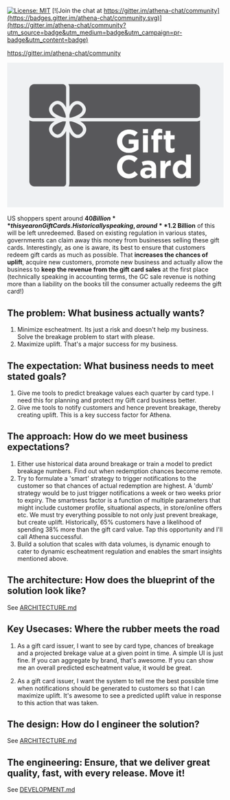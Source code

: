 [![License: MIT](https://img.shields.io/badge/License-MIT-yellow.svg)](https://opensource.org/licenses/MIT)
[![Join the chat at https://gitter.im/athena-chat/community](https://badges.gitter.im/athena-chat/community.svg)](https://gitter.im/athena-chat/community?utm_source=badge&utm_medium=badge&utm_campaign=pr-badge&utm_content=badge)

https://gitter.im/athena-chat/community

<img src="athena.png" width="1020" alt="Athena" />

US shoppers spent around **$40 Billion** this year on Gift Cards. Historically speaking, around **$1.2 Billion** of this will
be left unredeemed. Based on existing regulation in various states, governments can claim away this money from 
businesses selling these gift cards. Interestingly, as one is aware, its best to ensure that customers redeem gift cards 
as much as possible. That **increases the chances of uplift**, acquire new customers, promote new business and actually allow
the business to **keep the revenue from the gift card sales** at the first place (technically speaking in accounting terms, 
the GC sale revenue is nothing more than a liability on the books till the consumer actually redeems the gift card!)

## The problem: What business actually wants?

1. Minimize escheatment. Its just a risk and doesn't help my business. Solve the breakage problem to start with please.
2. Maximize uplift. That's a major success for my business.

## The expectation: What business needs to meet stated goals?

1. Give me tools to predict breakage values each quarter by card type. I need this for planning and protect my Gift card business better. 
2. Give me tools to notify customers and hence prevent breakage, thereby creating uplift. This is a key success factor for Athena.

## The approach: How do we meet business expectations?

1. Either use historical data around breakage or train a model to predict breakage numbers. Find out when redemption
chances become remote. 
2. Try to formulate a 'smart' strategy to trigger notifications to the customer so that chances of actual redemption
are highest. A 'dumb' strategy would be to just trigger notifications a week or two weeks prior to expiry. The smartness
factor is a function of multiple parameters that might include customer profile, situational aspects, in store/online
 offers etc. We must try everything possible to not only just prevent breakage, but create uplift. Historically,
 65% customers have a likelihood of spending 38% more than the gift card value. Tap this opportunity and I'll call Athena
 successful.
3. Build a solution that scales with data volumes, is dynamic enough to cater to dynamic escheatment regulation and enables
the smart insights mentioned above.
 
## The architecture: How does the blueprint of the solution look like?

See [ARCHITECTURE.md](ARCHITECTURE.md)

## Key Usecases: Where the rubber meets the road

1. As a gift card issuer, I want to see by card type, chances of breakage and a projected brekage value at a given point
in time. A simple UI is just fine. If you can aggregate by brand, that's awesome. If you can show me an overall predicted
escheatment value, it would be great.

2. As a gift card issuer, I want the system to tell me the best possible time when notifications should be generated to
customers so that I can maximize uplift. It's awesome to see a predicted uplift value in response to this action that
was taken.

## The design: How do I engineer the solution?

See [ARCHITECTURE.md](ARCHITECTURE.md)

## The engineering: Ensure, that we deliver great quality, fast, with every release. Move it!

See [DEVELOPMENT.md](DEVELOPMENT.md)
